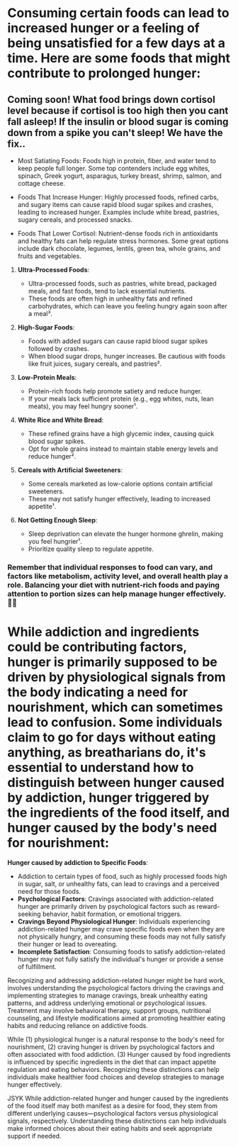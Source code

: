 # Consuming certain foods can lead to increased hunger or a feeling of being unsatisfied for a few days at a time. Here are some foods that might contribute to prolonged hunger:

## Coming soon! What food brings down cortisol level because if cortisol is too high then you cant fall asleep! If the insulin or blood sugar is coming down from a spike you can't sleep! We have the fix..

- Most Satiating Foods: Foods high in protein, fiber, and water tend to keep people full longer. Some top contenders include egg whites, spinach, Greek yogurt, asparagus, turkey breast, shrimp, salmon, and cottage cheese.

- Foods That Increase Hunger: Highly processed foods, refined carbs, and sugary items can cause rapid blood sugar spikes and crashes, leading to increased hunger. Examples include white bread, pastries, sugary cereals, and processed snacks.

- Foods That Lower Cortisol: Nutrient-dense foods rich in antioxidants and healthy fats can help regulate stress hormones. Some great options include dark chocolate, legumes, lentils, green tea, whole grains, and fruits and vegetables.

1. **Ultra-Processed Foods**:
   - Ultra-processed foods, such as pastries, white bread, packaged meals, and fast foods, tend to lack essential nutrients.
   - These foods are often high in unhealthy fats and refined carbohydrates, which can leave you feeling hungry again soon after a meal³.

2. **High-Sugar Foods**:
   - Foods with added sugars can cause rapid blood sugar spikes followed by crashes.
   - When blood sugar drops, hunger increases. Be cautious with foods like fruit juices, sugary cereals, and pastries².

3. **Low-Protein Meals**:
   - Protein-rich foods help promote satiety and reduce hunger.
   - If your meals lack sufficient protein (e.g., egg whites, nuts, lean meats), you may feel hungry sooner¹.

4. **White Rice and White Bread**:
   - These refined grains have a high glycemic index, causing quick blood sugar spikes.
   - Opt for whole grains instead to maintain stable energy levels and reduce hunger².

5. **Cereals with Artificial Sweeteners**:
   - Some cereals marketed as low-calorie options contain artificial sweeteners.
   - These may not satisfy hunger effectively, leading to increased appetite¹.

6. **Not Getting Enough Sleep**:
   - Sleep deprivation can elevate the hunger hormone ghrelin, making you feel hungrier¹.
   - Prioritize quality sleep to regulate appetite.

### Remember that individual responses to food can vary, and factors like metabolism, activity level, and overall health play a role. Balancing your diet with nutrient-rich foods and paying attention to portion sizes can help manage hunger effectively. 🍎🥦

# While addiction and ingredients could be contributing factors, hunger is primarily supposed to be driven by physiological signals from the body indicating a need for nourishment, which can sometimes lead to confusion. Some individuals claim to go for days without eating anything, as breatharians do, it's essential to understand how to distinguish between hunger caused by addiction, hunger triggered by the ingredients of the food itself, and hunger caused by the body's need for nourishment:

  **Hunger caused by addiction to Specific Foods**:
   - Addiction to certain types of food, such as highly processed foods high in sugar, salt, or unhealthy fats, can lead to cravings and a perceived need for those foods.
- **Psychological Factors**: Cravings associated with addiction-related hunger are primarily driven by psychological factors such as reward-seeking behavior, habit formation, or emotional triggers.
- **Cravings Beyond Physiological Hunger**: Individuals experiencing addiction-related hunger may crave specific foods even when they are not physically hungry, and consuming these foods may not fully satisfy their hunger or lead to overeating.
- **Incomplete Satisfaction**: Consuming foods to satisfy addiction-related hunger may not fully satisfy the individual's hunger or provide a sense of fulfillment.

Recognizing and addressing addiction-related hunger might be hard work, involves understanding the psychological factors driving the cravings and implementing strategies to manage cravings, break unhealthy eating patterns, and address underlying emotional or psychological issues. Treatment may involve behavioral therapy, support groups, nutritional counseling, and lifestyle modifications aimed at promoting healthier eating habits and reducing reliance on addictive foods.


While (1) physiological hunger is a natural response to the body's need for nourishment, (2) craving hunger is driven by psychological factors and often associated with food addiction. (3) Hunger caused by food ingredients is influenced by specific ingredients in the diet that can impact appetite regulation and eating behaviors. Recognizing these distinctions can help individuals make healthier food choices and develop strategies to manage hunger effectively.


JSYK While addiction-related hunger and hunger caused by the ingredients of the food itself may both manifest as a desire for food, they stem from different underlying causes—psychological factors versus physiological signals, respectively. Understanding these distinctions can help individuals make informed choices about their eating habits and seek appropriate support if needed.
